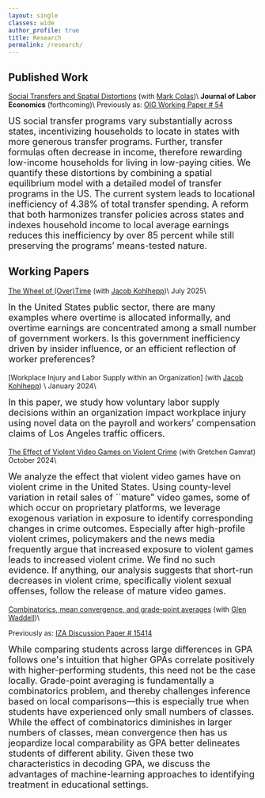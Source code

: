 ```yaml
---
layout: single
classes: wide
author_profile: true
title: Research
permalink: /research/
---
```

## Published Work

[Social Transfers and Spatial Distortions](https://robmcdonough.com/files/ColasMcDonough.pdf) (with [Mark Colas](https://sites.google.com/site/markyaucolas/home))\\
**Journal of Labor Economics** (forthcoming)\\
Previously as: [OIG Working Paper \# 54](https://www.minneapolisfed.org/research/institute-working-papers/social-transfers-and-spatial-distortions)
<font size="4"><p>
US social transfer programs vary substantially across states, incentivizing households to locate in states with more generous transfer programs. Further, transfer formulas often decrease in income, therefore rewarding low-income households for living in low-paying cities. We quantify these distortions by combining a spatial equilibrium model with a detailed model of transfer programs in the US. The current system leads to locational inefficiency of 4.38% of total transfer spending. A reform that both harmonizes transfer policies across states and indexes household income to local average earnings reduces this inefficiency by over 85 percent while still preserving the programs’ means-tested nature.
</p></font>



## Working Papers

[The Wheel of (Over)Time](https://robmcdonough.com/files/KohlheppMcDonough.pdf) (with [Jacob Kohlhepp](https://www.jkohlhepp.com/))\\
July 2025\\

<font size="4"><p>
In the United States public sector, there are many examples where overtime is allocated informally, and overtime earnings are concentrated among a small number of government workers. Is this government inefficiency driven by insider influence, or an efficient reflection of worker preferences?
</p></font>

[Workplace Injury and Labor Supply within an Organization] (with [Jacob Kohlhepp](https://www.jkohlhepp.com)) \\
January 2024\\

<font size="4"><p>
In this paper, we study how voluntary labor supply decisions within an organization impact workplace injury using novel data on the payroll and workers’ compensation claims of Los Angeles traffic officers.
</p></font>

[The Effect of Violent Video Games on Violent Crime](https://robmcdonough.com/files/McDonough_Videogames-violence_CURRENT.pdf)
(with Gretchen Gamrat)
October 2024\\
<font size="4"><p>
We analyze the effect that violent video games have on violent crime in the United States. Using county-level variation in retail sales of ``mature" video games, some of which occur on proprietary platforms, we leverage exogenous variation in exposure to identify corresponding changes in crime outcomes. Especially after high-profile violent crimes, policymakers and the news media frequently argue that increased exposure to violent games leads to increased violent crime.  We find no such evidence. If anything, our analysis suggests that short-run decreases in violent crime, specifically violent sexual offenses, follow the release of mature video games. 
</p></font>

[Combinatorics, mean convergence, and grade-point averages](https://robmcdonough.com/files/WaddellMcDonough.pdf) (with [Glen Waddell](http://www.glenwaddell.com/))\\

Previously as: [IZA Discussion Paper \# 15414](https://docs.iza.org/dp15414.pdf)
<font size="4"><p>
While comparing students across large differences in GPA follows one's intuition that higher GPAs correlate positively with higher-performing students, this need not be the case locally. Grade-point averaging is fundamentally a combinatorics problem, and thereby challenges inference based on local comparisons—this is especially true when students have experienced only small numbers of classes. While the effect of combinatorics diminishes in larger numbers of classes, mean convergence then has us jeopardize local comparability as GPA better delineates students of different ability. Given these two characteristics in decoding GPA, we discuss the advantages of machine-learning approaches to identifying treatment in educational settings.
</p></font>


